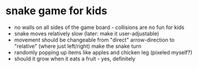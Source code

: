 # snake game for kids
* no walls on all sides of the game board - collisions are no fun for kids
* snake moves relatively slow (later: make it user-adjustable)
* movement should be changeable from "direct" arrow-direction to "relative" (where just left/right) make the snake turn
* randomly popping up items like apples and chicken leg (pixeled myself?)
* should it grow when it eats a fruit - yes, definitely
